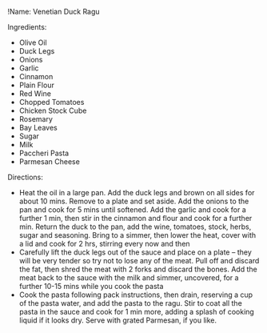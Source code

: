 !Name: Venetian Duck Ragu

Ingredients:
- Olive Oil
- Duck Legs
- Onions
- Garlic
- Cinnamon
- Plain Flour
- Red Wine
- Chopped Tomatoes
- Chicken Stock Cube
- Rosemary
- Bay Leaves
- Sugar
- Milk
- Paccheri Pasta
- Parmesan Cheese

Directions:
- Heat the oil in a large pan. Add the duck legs and brown on all sides for about 10 mins. Remove to a plate and set aside. Add the onions to the pan and cook for 5 mins until softened. Add the garlic and cook for a further 1 min, then stir in the cinnamon and flour and cook for a further min. Return the duck to the pan, add the wine, tomatoes, stock, herbs, sugar and seasoning. Bring to a simmer, then lower the heat, cover with a lid and cook for 2 hrs, stirring every now and then
- Carefully lift the duck legs out of the sauce and place on a plate – they will be very tender so try not to lose any of the meat. Pull off and discard the fat, then shred the meat with 2 forks and discard the bones. Add the meat back to the sauce with the milk and simmer, uncovered, for a further 10-15 mins while you cook the pasta
- Cook the pasta following pack instructions, then drain, reserving a cup of the pasta water, and add the pasta to the ragu. Stir to coat all the pasta in the sauce and cook for 1 min more, adding a splash of cooking liquid if it looks dry. Serve with grated Parmesan, if you like.
